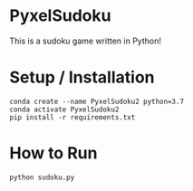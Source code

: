 
# PyxelSudoku

This is a sudoku game written in Python!


#  Setup / Installation
```
conda create --name PyxelSudoku2 python=3.7
conda activate PyxelSudoku2
pip install -r requirements.txt
```


#  How to Run

```
python sudoku.py
```


